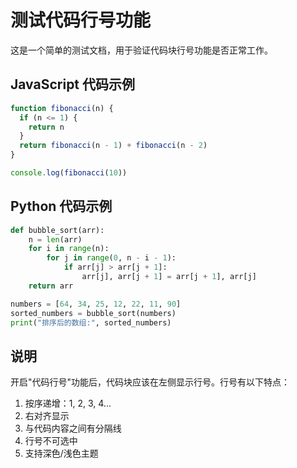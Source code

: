 # 测试代码行号功能

这是一个简单的测试文档，用于验证代码块行号功能是否正常工作。

## JavaScript 代码示例

```javascript
function fibonacci(n) {
  if (n <= 1) {
    return n
  }
  return fibonacci(n - 1) + fibonacci(n - 2)
}

console.log(fibonacci(10))
```

## Python 代码示例

```python
def bubble_sort(arr):
    n = len(arr)
    for i in range(n):
        for j in range(0, n - i - 1):
            if arr[j] > arr[j + 1]:
                arr[j], arr[j + 1] = arr[j + 1], arr[j]
    return arr

numbers = [64, 34, 25, 12, 22, 11, 90]
sorted_numbers = bubble_sort(numbers)
print("排序后的数组:", sorted_numbers)
```

## 说明

开启"代码行号"功能后，代码块应该在左侧显示行号。行号有以下特点：

1. 按序递增：1, 2, 3, 4...
2. 右对齐显示
3. 与代码内容之间有分隔线
4. 行号不可选中
5. 支持深色/浅色主题
